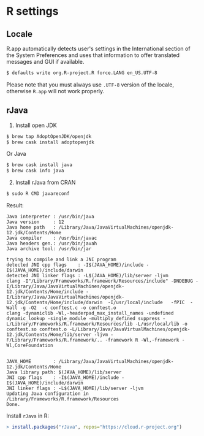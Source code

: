 # R settings

## Locale

R.app automatically detects user's settings in the International section of the
System Preferences and uses that information to offer translated messages
and GUI if available.

```bash
$ defaults write org.R-project.R force.LANG en_US.UTF-8
```

Please note that you must always use `.UTF-8` version of the locale,
otherwise `R.app` will not work properly.

## rJava

1. Install open JDK

```bash
$ brew tap AdoptOpenJDK/openjdk
$ brew cask install adoptopenjdk
```

Or Java

```bash
$ brew cask install java
$ brew cask info java
```

2. Install rJava from CRAN

```bash
$ sudo R CMD javareconf
```

Result:

```
Java interpreter : /usr/bin/java
Java version     : 12
Java home path   : /Library/Java/JavaVirtualMachines/openjdk-12.jdk/Contents/Home
Java compiler    : /usr/bin/javac
Java headers gen.: /usr/bin/javah
Java archive tool: /usr/bin/jar

trying to compile and link a JNI program
detected JNI cpp flags    : -I$(JAVA_HOME)/include -I$(JAVA_HOME)/include/darwin
detected JNI linker flags : -L$(JAVA_HOME)/lib/server -ljvm
clang -I"/Library/Frameworks/R.framework/Resources/include" -DNDEBUG -I/Library/Java/JavaVirtualMachines/openjdk-12.jdk/Contents/Home/include -I/Library/Java/JavaVirtualMachines/openjdk-12.jdk/Contents/Home/include/darwin  -I/usr/local/include   -fPIC  -Wall -g -O2  -c conftest.c -o conftest.o
clang -dynamiclib -Wl,-headerpad_max_install_names -undefined dynamic_lookup -single_module -multiply_defined suppress -L/Library/Frameworks/R.framework/Resources/lib -L/usr/local/lib -o conftest.so conftest.o -L/Library/Java/JavaVirtualMachines/openjdk-12.jdk/Contents/Home/lib/server -ljvm -F/Library/Frameworks/R.framework/.. -framework R -Wl,-framework -Wl,CoreFoundation


JAVA_HOME        : /Library/Java/JavaVirtualMachines/openjdk-12.jdk/Contents/Home
Java library path: $(JAVA_HOME)/lib/server
JNI cpp flags    : -I$(JAVA_HOME)/include -I$(JAVA_HOME)/include/darwin
JNI linker flags : -L$(JAVA_HOME)/lib/server -ljvm
Updating Java configuration in /Library/Frameworks/R.framework/Resources
Done.
```

Install `rJava` in R:

```r
> install.packages("rJava", repos="https://cloud.r-project.org")
```
